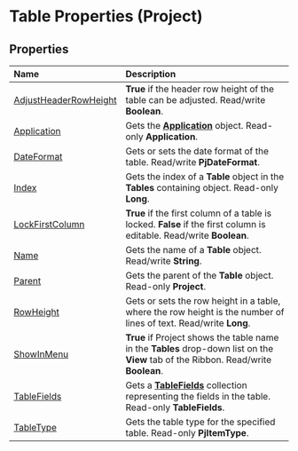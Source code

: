 
# Table Properties (Project)

## Properties



|**Name**|**Description**|
|:-----|:-----|
|[AdjustHeaderRowHeight](b6acb45c-14c2-8075-7b56-4eacf7c5fdd5.md)|**True** if the header row height of the table can be adjusted. Read/write **Boolean**.|
|[Application](9d052227-2cab-98e2-6680-adaecab7a4bc.md)|Gets the  **[Application](8eb91712-7784-a102-38c0-19bb056c27e9.md)** object. Read-only **Application**.|
|[DateFormat](69e0d08b-698e-8354-a583-b08122762f3f.md)|Gets or sets the date format of the table. Read/write  **PjDateFormat**.|
|[Index](f216af60-856b-883d-f91f-43f52a3808bf.md)|Gets the index of a  **Table** object in the **Tables** containing object. Read-only **Long**.|
|[LockFirstColumn](636e6683-39be-84ea-f40f-23adc5a85693.md)|**True** if the first column of a table is locked. **False** if the first column is editable. Read/write **Boolean**.|
|[Name](d4b65bdb-9129-1025-f89b-370a68b166eb.md)|Gets the name of a  **Table** object. Read/write **String**.|
|[Parent](ba398f84-4602-e650-19e7-f00b6046a249.md)|Gets the parent of the  **Table** object. Read-only **Project**.|
|[RowHeight](923379b4-5c36-cd84-43a0-48f334758855.md)|Gets or sets the row height in a table, where the row height is the number of lines of text. Read/write  **Long**.|
|[ShowInMenu](3f2be58d-4549-ac6e-e74c-40cf81e56db6.md)|**True** if Project shows the table name in the **Tables** drop-down list on the **View** tab of the Ribbon. Read/write **Boolean**.|
|[TableFields](2db4b5fd-6238-b4ab-dc9f-5de991eaad8e.md)|Gets a  **[TableFields](7f749404-0723-7a17-b83f-f43725c45fc5.md)** collection representing the fields in the table. Read-only **TableFields**.|
|[TableType](941b0bc0-e4f3-3eee-d54f-183cfbcdd7d9.md)|Gets the table type for the specified table. Read-only  **PjItemType**.|
